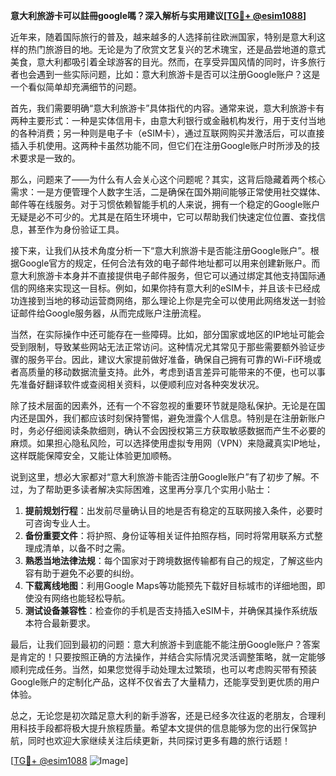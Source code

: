 **意大利旅游卡可以註冊google嗎？深入解析与实用建议[[TG💪+ @esim1088](https://t.me/s/esim1088)]**

近年来，随着国际旅行的普及，越来越多的人选择前往欧洲国家，特别是意大利这样的热门旅游目的地。无论是为了欣赏文艺复兴的艺术瑰宝，还是品尝地道的意式美食，意大利都吸引着全球游客的目光。然而，在享受异国风情的同时，许多旅行者也会遇到一些实际问题，比如：意大利旅游卡是否可以注册Google账户？这是一个看似简单却充满细节的问题。

首先，我们需要明确“意大利旅游卡”具体指代的内容。通常来说，意大利旅游卡有两种主要形式：一种是实体信用卡，由意大利银行或金融机构发行，用于支付当地的各种消费；另一种则是电子卡（eSIM卡），通过互联网购买并激活后，可以直接插入手机使用。这两种卡虽然功能不同，但它们在注册Google账户时所涉及的技术要求是一致的。

那么，问题来了——为什么有人会关心这个问题呢？其实，这背后隐藏着两个核心需求：一是方便管理个人数字生活，二是确保在国外期间能够正常使用社交媒体、邮件等在线服务。对于习惯依赖智能手机的人来说，拥有一个稳定的Google账户无疑是必不可少的。尤其是在陌生环境中，它可以帮助我们快速定位位置、查找信息，甚至作为身份验证工具。

接下来，让我们从技术角度分析一下“意大利旅游卡是否能注册Google账户”。根据Google官方的规定，任何合法有效的电子邮件地址都可以用来创建新账户。而意大利旅游卡本身并不直接提供电子邮件服务，但它可以通过绑定其他支持国际通信的网络来实现这一目标。例如，如果你持有意大利的eSIM卡，并且该卡已经成功连接到当地的移动运营商网络，那么理论上你是完全可以使用此网络发送一封验证邮件给Google服务器，从而完成账户注册流程。

当然，在实际操作中还可能存在一些障碍。比如，部分国家或地区的IP地址可能会受到限制，导致某些网站无法正常访问。这种情况尤其常见于那些需要额外验证步骤的服务平台。因此，建议大家提前做好准备，确保自己拥有可靠的Wi-Fi环境或者高质量的移动数据流量支持。此外，考虑到语言差异可能带来的不便，也可以事先准备好翻译软件或查阅相关资料，以便顺利应对各种突发状况。

除了技术层面的因素外，还有一个不容忽视的重要环节就是隐私保护。无论是在国内还是国外，我们都应该时刻保持警惕，避免泄露个人信息。特别是在注册新账户时，务必仔细阅读条款细则，确认不会因授权第三方获取敏感数据而产生不必要的麻烦。如果担心隐私风险，可以选择使用虚拟专用网（VPN）来隐藏真实IP地址，这样既能保障安全，又能让体验更加顺畅。

说到这里，想必大家都对“意大利旅游卡能否注册Google账户”有了初步了解。不过，为了帮助更多读者解决实际困难，这里再分享几个实用小贴士：

1. **提前规划行程**：出发前尽量确认目的地是否有稳定的互联网接入条件，必要时可咨询专业人士。
2. **备份重要文件**：将护照、身份证等相关证件拍照存档，同时将常用联系方式整理成清单，以备不时之需。
3. **熟悉当地法律法规**：每个国家对于跨境数据传输都有自己的规定，了解这些内容有助于避免不必要的纠纷。
4. **下载离线地图**：利用Google Maps等功能预先下载好目标城市的详细地图，即使没有网络也能轻松导航。
5. **测试设备兼容性**：检查你的手机是否支持插入eSIM卡，并确保其操作系统版本符合最新要求。

最后，让我们回到最初的问题：意大利旅游卡到底能不能注册Google账户？答案是肯定的！只要按照正确的方法操作，并结合实际情况灵活调整策略，就一定能够顺利完成任务。当然，如果您觉得手动处理太过繁琐，也可以考虑购买带有预装Google账户的定制化产品，这样不仅省去了大量精力，还能享受到更优质的用户体验。

总之，无论您是初次踏足意大利的新手游客，还是已经多次往返的老朋友，合理利用科技手段都将极大提升旅程质量。希望本文提供的信息能够为您的出行保驾护航，同时也欢迎大家继续关注后续更新，共同探讨更多有趣的旅行话题！

[[TG💪+ @esim1088](https://t.me/s/esim1088) ![Image](https://i.postimg.cc/4NQfJmqS/Snipaste-2025-05-13-00-14-12.png)]